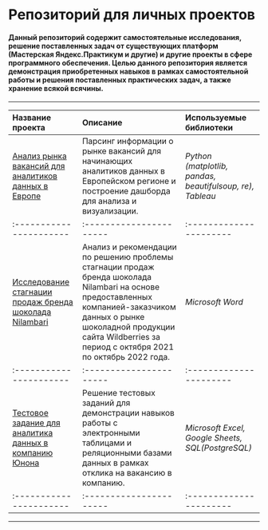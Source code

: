 # Репозиторий для личных проектов
#### Данный репозиторий содержит самостоятельные исследования, решение поставленных задач от существующих платформ (Мастерская Яндекс.Практикум и другие) и другие проекты в сфере программного обеспечения. Целью данного репозитория является демонстрация приобретенных навыков в рамках самостоятельной работы и решения поставленных практических задач, а также хранение всякой всячины.
___

| Название проекта | Описание | Используемые библиотеки |
| :---------------------- | :---------------------- | :---------------------- |
| [Анализ рынка вакансий для аналитиков данных в Европе](linkedin_parsing_analyst_jobs) | Парсинг информации о рынке вакансий для начинающих аналитиков данных в Европейском регионе и построение дашборда для анализа и визуализации. | *Python (matplotlib, pandas, beautifulsoup, re), Tableau*| 
| :---------------------- | :---------------------- | :---------------------- |
| [Исследование стагнации продаж бренда шоколада Nilambari](nilambari_chocolade_market_analysis) | Анализ и рекомендации по решению проблемы стагнации продаж бренда шоколада Nilambari на основе предоставленных компанией-заказчиком данных о рынке шоколадной продукции сайта Wildberries за период с октября 2021 по октябрь 2022 года. | *Microsoft Word*| 
| :---------------------- | :---------------------- | :---------------------- |
| [Тестовое задание для аналитика данных в компанию Юнона](test_case_unona) | Решение тестовых заданий для демонстрации навыков работы с электронными таблицами и реляционными базами данных в рамках отклика на вакансию в компанию. | *Microsoft Excel, Google Sheets, SQL(PostgreSQL)*| 
| :---------------------- | :---------------------- | :---------------------- |
___

